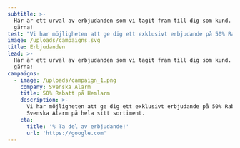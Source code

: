 ```yaml
---
subtitle: >-
  Här är ett urval av erbjudanden som vi tagit fram till dig som kund. Kika
  gärna!
test: "Vi har möjligheten att ge dig ett exklusivt erbjudande på 50% Rabatt från \LSvenska Alarm på hela sitt sortiment."
image: /uploads/campaigns.svg
title: Erbjudanden
lead: >-
  Här är ett urval av erbjudanden som vi tagit fram till dig som kund. Kika
  gärna!
campaigns:
  - image: /uploads/campaign_1.png
    company: Svenska Alarm
    title: 50% Rabatt på Hemlarm
    description: >-
      Vi har möjligheten att ge dig ett exklusivt erbjudande på 50% Rabatt från
      Svenska Alarm på hela sitt sortiment.
    cta:
      title: '% Ta del av erbjudande!'
      url: 'https://google.com'
---
```


